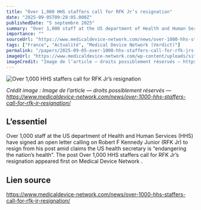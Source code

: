 ```yaml
---
title: "Over 1,000 HHS staffers call for RFK Jr’s resignation"
date: "2025-09-05T09:28:05.000Z"
publishedDate: "5 septembre 2025"
summary: "Over 1,000 staff at the US department of Health and Human Services (HHS) have signed an open letter calling on Robert F Kennedy Junior (RFK Jr) to resign from his post amid claims the US health secretary is “endangering the nation’s health”. The post Over 1,000 HHS staffers call for RFK Jr’s resignation appeared first on Medical Device Network ."
importance: ""
sourceUrl: "https://www.medicaldevice-network.com/news/over-1000-hhs-staffers-call-for-rfk-jr-resignation/"
tags: ["France", "Actualité", "Medical Device Network (Verdict)"]
permalink: "/papers/2025-09-05-over-1000-hhs-staffers-call-for-rfk-jrs-resignation"
imageUrl: "https://www.medicaldevice-network.com/wp-content/uploads/sites/23/2025/09/shutterstock_2456684661.jpg"
imageCredit: "Image de l’article — droits possiblement réservés — https://www.medicaldevice-network.com/news/over-1000-hhs-staffers-call-for-rfk-jr-resignation/"
---
```


![Over 1,000 HHS staffers call for RFK Jr’s resignation](https://www.medicaldevice-network.com/wp-content/uploads/sites/23/2025/09/shutterstock_2456684661.jpg)

*Crédit image : Image de l’article — droits possiblement réservés — https://www.medicaldevice-network.com/news/over-1000-hhs-staffers-call-for-rfk-jr-resignation/*

## L’essentiel

Over 1,000 staff at the US department of Health and Human Services (HHS) have signed an open letter calling on Robert F Kennedy Junior (RFK Jr) to resign from his post amid claims the US health secretary is “endangering the nation’s health”. The post Over 1,000 HHS staffers call for RFK Jr’s resignation appeared first on Medical Device Network .

## Lien source

https://www.medicaldevice-network.com/news/over-1000-hhs-staffers-call-for-rfk-jr-resignation/
